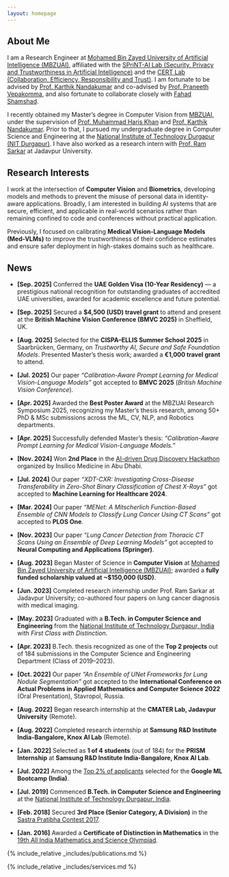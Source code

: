 ```yaml
---
layout: homepage
---
```


## About Me

I am a Research Engineer at [Mohamed Bin Zayed University of Artificial Intelligence (MBZUAI)](https://mbzuai.ac.ae/), affiliated with the [SPriNT-AI Lab (Security, Privacy and Trustworthiness in Artificial Intelligence)](https://www.sprintai.org/) and the [CERT Lab (Collaboration, Efficiency, Responsibility and Trust)](https://github.com/CERT-Lab). I am fortunate to be advised by [Prof. Karthik Nandakumar](https://cse.msu.edu/~nandakum/) and co-advised by [Prof. Praneeth Vepakomma](https://sites.mit.edu/praneeth/), and also fortunate to collaborate closely with [Fahad Shamshad](https://fahadshamshad.github.io).

I recently obtained my Master’s degree in Computer Vision from [MBZUAI](https://mbzuai.ac.ae/), under the supervision of [Prof. Muhammad Haris Khan](https://mbzuai.ac.ae/study/faculty/muhammad-haris-khan/) and [Prof. Karthik Nandakumar](https://cse.msu.edu/~nandakum/). Prior to that, I pursued my undergraduate degree in Computer Science and Engineering at the [National Institute of Technology Durgapur (NIT Durgapur)](https://nitdgp.ac.in/). I have also worked as a research intern with [Prof. Ram Sarkar](https://scholar.google.com/citations?user=bDj0BUEAAAAJ&hl=en) at Jadavpur University.


<!-- I am passionate about Computer Vision, Trustworthy Machine Learning, reading books, Cubing, and Basketball. -->

## Research Interests

I work at the intersection of **Computer Vision** and **Biometrics**, developing models and methods to prevent the misuse of personal data in identity-aware applications. Broadly, I am interested in building AI systems that are secure, efficient, and applicable in real-world scenarios rather than remaining confined to code and conferences without practical application.

Previously, I focused on calibrating **Medical Vision-Language Models (Med-VLMs)** to improve the trustworthiness of their confidence estimates and ensure safer deployment in high-stakes domains such as healthcare.


<!--  - **Computer Vision:** image recognition, image generation, video captioning
- **Machine Learning:** meta-learning, incremental learning, transfer learning  -->

## News
- **[Sep. 2025]** Conferred the **UAE Golden Visa (10-Year Residency)** — a prestigious national recognition for outstanding graduates of accredited UAE universities, awarded for academic excellence and future potential.  
- **[Sep. 2025]** Secured a **$4,500 (USD) travel grant** to attend and present at the **British Machine Vision Conference (BMVC 2025)** in Sheffield, UK.  
- **[Aug. 2025]** Selected for the **CISPA–ELLIS Summer School 2025** in Saarbrücken, Germany, on *Trustworthy AI, Secure and Safe Foundation Models*. Presented Master’s thesis work; awarded a **€1,000 travel grant** to attend.  
- **[Jul. 2025]** Our paper *“Calibration-Aware Prompt Learning for Medical Vision-Language Models”* got accepted to **BMVC 2025** (*British Machine Vision Conference*).  
- **[Apr. 2025]** Awarded the **Best Poster Award** at the MBZUAI Research Symposium 2025, recognizing my Master’s thesis research, among 50+ PhD & MSc submissions across the ML, CV, NLP, and Robotics departments.  
- **[Apr. 2025]** Successfully defended Master’s thesis: *“Calibration-Aware Prompt Learning for Medical Vision-Language Models.”*  

- **[Nov. 2024]** Won **2nd Place** in the [AI-driven Drug Discovery Hackathon](https://insilico.com/ism-events/abu-dhabi/hackathon2024) organized by Insilico Medicine in Abu Dhabi. 
- **[Jul. 2024]** Our paper *“XDT-CXR: Investigating Cross-Disease Transferability in Zero-Shot Binary Classification of Chest X-Rays”* got accepted to **Machine Learning for Healthcare 2024**.  
- **[Mar. 2024]** Our paper *“MENet: A Mitscherlich Function-Based Ensemble of CNN Models to Classify Lung Cancer Using CT Scans”* got accepted to **PLOS One**.  
- **[Nov. 2023]** Our paper *“Lung Cancer Detection from Thoracic CT Scans Using an Ensemble of Deep Learning Models”* got accepted to **Neural Computing and Applications (Springer)**.  
- **[Aug. 2023]** Began Master of Science in **Computer Vision** at [Mohamed Bin Zayed University of Artificial Intelligence (MBZUAI)](https://mbzuai.ac.ae/); awarded a **fully funded scholarship valued at ~$150,000 (USD)**.  
- **[Jun. 2023]** Completed research internship under Prof. Ram Sarkar at Jadavpur University; co-authored four papers on lung cancer diagnosis with medical imaging.  
- **[May. 2023]** Graduated with a **B.Tech. in Computer Science and Engineering** from the [National Institute of Technology Durgapur, India](https://nitdgp.ac.in/) with *First Class with Distinction*.  
- **[Apr. 2023]** B.Tech. thesis recognized as one of the **Top 2 projects** out of 184 submissions in the Computer Science and Engineering Department (Class of 2019–2023).  

- **[Oct. 2022]** Our paper *“An Ensemble of UNet Frameworks for Lung Nodule Segmentation”* got accepted to the **International Conference on Actual Problems in Applied Mathematics and Computer Science 2022** (Oral Presentation), Stavropol, Russia.  
- **[Aug. 2022]** Began research internship at the **CMATER Lab, Jadavpur University** (Remote).  
- **[Aug. 2022]** Completed research internship at **Samsung R&D Institute India-Bangalore, Knox AI Lab** (Remote).  
- **[Jan. 2022]** Selected as **1 of 4 students** (out of 184) for the **PRISM Internship** at **Samsung R&D Institute India-Bangalore, Knox AI Lab**.  
- **[Jul. 2022]** Among the [Top 2% of applicants](https://drive.google.com/file/d/1LeTg3clVwMyfCpMhc9WC1Qshl5aJZnOd/view?usp=sharing) selected for the **Google ML Bootcamp (India)**.  

- **[Jul. 2019]** Commenced **B.Tech. in Computer Science and Engineering** at the [National Institute of Technology Durgapur, India](https://nitdgp.ac.in/).  

- **[Feb. 2018]** Secured **3rd Place (Senior Category, A Division)** in the [Sastra Pratibha Contest 2017](https://drive.google.com/file/d/1JsqK_uehrgNhw6cGmbsLBO_wb22Y2emK/view).  
- **[Jan. 2016]** Awarded a **Certificate of Distinction in Mathematics** in the [19th All India Mathematics and Science Olympiad](https://drive.google.com/file/d/1Dhnx3cdbrHVmLWwOUka1D3hK1W5blWwk/view?usp=sharing).  


{% include_relative _includes/publications.md %}

{% include_relative _includes/services.md %} 
